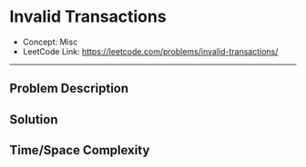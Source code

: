 # Invalid Transactions

- Concept: Misc
- LeetCode Link: https://leetcode.com/problems/invalid-transactions/

---

## Problem Description

## Solution

## Time/Space Complexity

